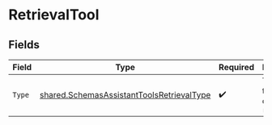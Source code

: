 # RetrievalTool


## Fields

| Field                                                                                                         | Type                                                                                                          | Required                                                                                                      | Description                                                                                                   |
| ------------------------------------------------------------------------------------------------------------- | ------------------------------------------------------------------------------------------------------------- | ------------------------------------------------------------------------------------------------------------- | ------------------------------------------------------------------------------------------------------------- |
| `Type`                                                                                                        | [shared.SchemasAssistantToolsRetrievalType](../../../pkg/models/shared/schemasassistanttoolsretrievaltype.md) | :heavy_check_mark:                                                                                            | The type of tool being defined: `retrieval`                                                                   |